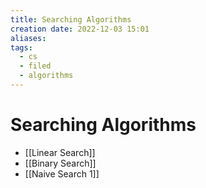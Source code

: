 ```yaml
---
title: Searching Algorithms
creation date: 2022-12-03 15:01
aliases: 
tags:
  - cs
  - filed
  - algorithms
---
```


# Searching Algorithms
- [[Linear Search]]
- [[Binary Search]]
- [[Naive Search 1]]
